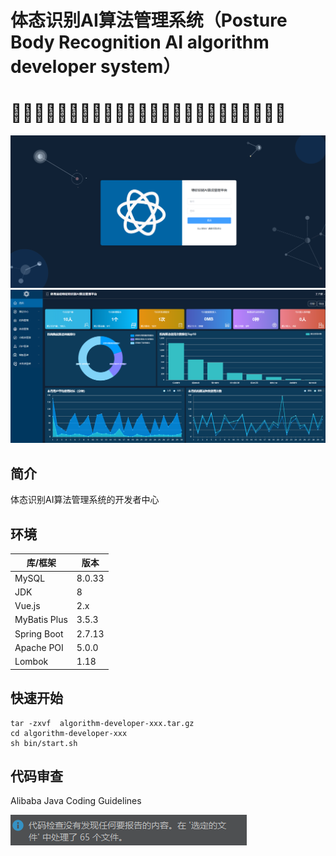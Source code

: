 # 体态识别AI算法管理系统（Posture Body Recognition AI algorithm developer system）

# ⛹🏻‍♀️🤸🏻‍♂️🏋🏻‍♂️🏊🏻‍♀️🚴🏻‍♂️💪🏻🦵🏻🤾🏻‍♀️🏇🏻
![image](images/login.png)
![image](images/index.png)

## 简介

体态识别AI算法管理系统的开发者中心

## 环境

| 库/框架         | 版本     |
|--------------|--------|
| MySQL        | 8.0.33 |
| JDK          | 8      |
| Vue.js       | 2.x    |
| MyBatis Plus | 3.5.3  |
| Spring Boot  | 2.7.13 |
| Apache POI   | 5.0.0  |
| Lombok       | 1.18   |

## 快速开始

```shell 
tar -zxvf  algorithm-developer-xxx.tar.gz
cd algorithm-developer-xxx
sh bin/start.sh
```

## 代码审查

Alibaba Java Coding Guidelines

![image](images/code_review.png)




